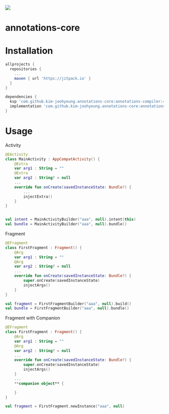 [![](https://jitpack.io/v/kim-joohyoung/annotations-core.svg)](https://jitpack.io/#kim-joohyoung/annotations-core)
# annotations-core

# Installation

```gradle
allprojects {
  repositories {
    ...
    maven { url 'https://jitpack.io' }
  }
}
```
```gradle
dependencies {
  ksp 'com.github.kim-joohyoung.annotations-core:annotations-compiler:<version>'
  implementation 'com.github.kim-joohyoung.annotations-core:annotations-api:<version>'
}
```

# Usage

Activity
```kotlin
@EActivity
class MainActivity : AppCompatActivity() {
    @Extra
    var arg1 : String = ""
    @Extra
    var arg2 : String? = null
	...
	override fun onCreate(savedInstanceState: Bundle?) {
		...
		injectExtra()
	}
}
```

```kotlin

val intent = MainActivityBuilder("aaa", null).intent(this)
val bundle = MainActivityBuilder("aaa", null).bundle()

```

Fragment
```kotlin
@EFragment
class FirstFragment : Fragment() {
    @Arg
    var arg1 : String = ""
    @Arg
    var arg2 : String? = null
	...
	override fun onCreate(savedInstanceState: Bundle?) {
        super.onCreate(savedInstanceState)
        injectArgs()
    }
}
```

```kotlin
val fragment = FirstFragmentBuilder("aaa", null).build()
val bundle = FirstFragmentBuilder("aaa", null).bundle()
```

Fragment with Companion
```kotlin
@EFragment
class FirstFragment : Fragment() {
    @Arg
    var arg1 : String = ""
    @Arg
    var arg2 : String? = null
	...
	override fun onCreate(savedInstanceState: Bundle?) {
        super.onCreate(savedInstanceState)
        injectArgs()
    }
	...
	**companion object** {

    }
}
```

```kotlin
val fragment = FirstFragment.newInstance("aaa", null)	
```